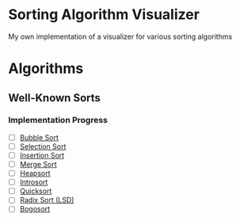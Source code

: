 # Sorting Algorithm Visualizer

My own implementation of a visualizer for various sorting algorithms

# Algorithms

## Well-Known Sorts

### Implementation Progress
- [ ] [Bubble Sort](https://en.wikipedia.org/wiki/Bubble_sort)
- [ ] [Selection Sort](https://en.wikipedia.org/wiki/Selection_sort)
- [ ] [Insertion Sort](https://en.wikipedia.org/wiki/Insertion_sort)
- [ ] [Merge Sort](https://en.wikipedia.org/wiki/Merge_sort)
- [ ] [Heapsort](https://en.wikipedia.org/wiki/Heapsort)
- [ ] [Introsort](https://en.wikipedia.org/wiki/Introsort)
- [ ] [Quicksort](https://en.wikipedia.org/wiki/Quicksort)
- [ ] [Radix Sort (LSD)](https://en.wikipedia.org/wiki/Radix_sort#Least_significant_digit)
- [ ] [Bogosort](https://en.wikipedia.org/wiki/Bogosort)